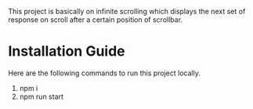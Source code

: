 This project is basically on infinite scrolling which displays the next set of response on scroll after a certain position of scrollbar.   

# Installation Guide

Here are the following commands to run this project locally.
1. npm i
2. npm run start
